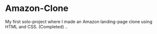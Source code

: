 # Amazon-Clone
My first solo-project where I made an Amazon landing-page clone using HTML and CSS.
(Completed)
..
